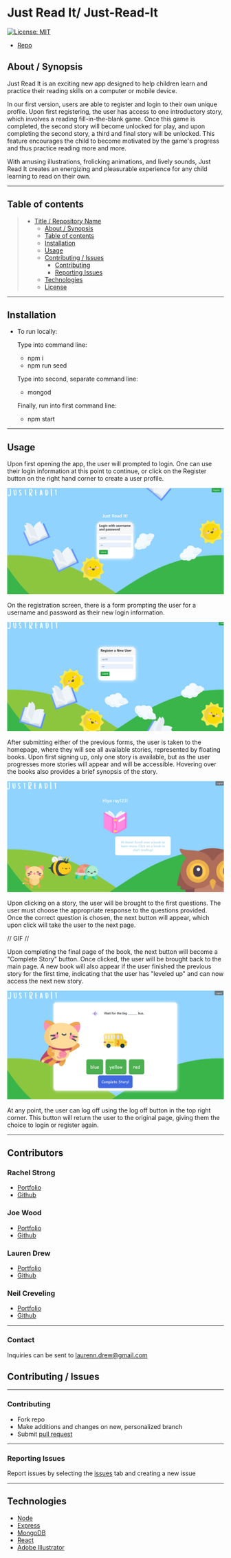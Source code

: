 # Just Read It/ Just-Read-It

[![License: MIT](https://img.shields.io/badge/License-MIT-yellow.svg)](https://opensource.org/licenses/MIT)

- [Repo](https://github.com/LawrieDrew/Just-Read-It)

## About / Synopsis

Just Read It is an exciting new app designed to help children learn and practice their reading skills on a computer or mobile device.

In our first version, users are able to register and login to their own unique profile. Upon first registering, the user has access to one introductory story, which involves a reading fill-in-the-blank game. Once this game is completed, the second story will become unlocked for play, and upon completing the second story, a third and final story will be unlocked. This feature encourages the child to become motivated by the game's progress and thus practice reading more and more.

With amusing illustrations, frolicking animations, and lively sounds, Just Read It creates an energizing and pleasurable experience for any child learning to read on their own.

---

## Table of contents

> - [Title / Repository Name](#title--repository-name)
>   - [About / Synopsis](#about--synopsis)
>   - [Table of contents](#table-of-contents)
>   - [Installation](#installation)
>   - [Usage](#usage)
>   - [Contributing / Issues](#contributing--issues)
>     - [Contributing](#contributing)
>     - [Reporting Issues](#reporting-issues)
>   - [Technologies](#technologies)
>   - [License](#licenses)

---

## Installation

- To run locally:

  Type into command line:
  - npm i
  - npm run seed

  Type into second, separate command line:
  - mongod

  Finally, run into first command line:
  - npm start

---

## Usage

Upon first opening the app, the user will prompted to login. One can use their login information at this point to continue, or click on the Register button on the right hand corner to create a user profile.

![Screenshot of site](/client/public/images/Main-page.PNG)

On the registration screen, there is a form prompting the user for a username and password as their new login information.

![Screenshot of site](/client/public/images/register.PNG)

After submitting either of the previous forms, the user is taken to the homepage, where they will see all available stories, represented by floating books. Upon first signing up, only one story is available, but as the user progresses more stories will appear and will be accessible. Hovering over the books also provides a brief synopsis of the story.

![Screenshot of site](/client/public/images/landing.PNG)

Upon clicking on a story, the user will be brought to the first questions. The user must choose the appropriate response to the questions provided. Once the correct question is chosen, the next button will appear, which upon click will take the user to the next page.

// GIF //

Upon completing the final page of the book, the next button will become a "Complete Story" button. Once clicked, the user will be brought back to the main page. A new book will also appear if the user finished the previous story for the first time, indicating that the user has "leveled up" and can now access the next new story.

![Screenshot of site](/client/public/images/lastpage.PNG)

At any point, the user can log off using the log off button in the top right corner. This button will return the user to the original page, giving them the choice to login or register again.


---

## Contributors

### Rachel Strong

- <a href="https://ray-the-developer.herokuapp.com/">Portfolio</a>
- <a href="https://github.com/ray0095">Github</a>

### Joe Wood

- <a href="https://elegy-portfolio.herokuapp.com/">Portfolio</a>
- <a href="https://github.com/xxelegyxx">Github</a>

### Lauren Drew

- <a href="https://lawriedrew.github.io/Professional-Materials/">Portfolio</a>
- <a href="https://github.com/LawrieDrew">Github</a>

### Neil Creveling

- <a href="https://neilcreveling.github.io/Updated-Portfolio/">Portfolio</a>
- <a href="https://github.com/neilcreveling">Github</a>

---

### Contact

Inquiries can be sent to [laurenn.drew@gmail.com](mailto:laurenn.drew@gmail.com)

## Contributing / Issues

---

### Contributing

- Fork repo
- Make additions and changes on new, personalized branch
- Submit [pull request](https://github.com/LawrieDrew/Just-Read-It/pulls)

---

### Reporting Issues

Report issues by selecting the [issues](https://github.com/LawrieDrew/Just-Read-It/issues) tab and creating a new issue

---

## Technologies

- [Node](https://nodejs.org/en/)
- [Express](https://expressjs.com/)
- [MongoDB](https://www.mongodb.com/)
- [React](https://reactjs.org/)
- [Adobe Illustrator](https://www.adobe.com/)
